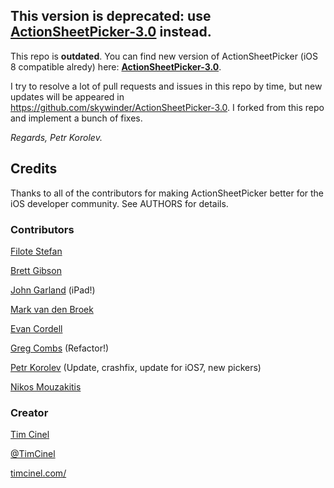 ## This version is deprecated: use [**ActionSheetPicker-3.0**](https://github.com/skywinder/ActionSheetPicker-3.0) instead.

This repo is **outdated**. You can find new version of ActionSheetPicker (iOS 8 compatible alredy) here: [**ActionSheetPicker-3.0**](https://github.com/skywinder/ActionSheetPicker-3.0).

I try to resolve a lot of pull requests and issues in this repo by time, but new updates will be appeared in https://github.com/skywinder/ActionSheetPicker-3.0. I forked from this repo and implement a bunch of fixes.


*Regards,*
*Petr Korolev.*

## Credits ##

Thanks to all of the contributors for making ActionSheetPicker better for the iOS developer community. See AUTHORS for details.


### Contributors ###

[Filote Stefan](http://github.com/sfilo)

[Brett Gibson](http://github.com/brettg)

[John Garland](http://github.com/johnnyg) (iPad!)

[Mark van den Broek](http://github.com/heyhoo)

[Evan Cordell](http://github.com/ecordell)

[Greg Combs](http://github.com/grgcombs) (Refactor!)

[Petr Korolev](http://github.com/skywinder) (Update, crashfix, update for iOS7, new pickers)

[Nikos Mouzakitis](http://github.com/NikDude)

### Creator ###

[Tim Cinel](http://github.com/TimCinel)

[@TimCinel](http://twitter.com/TimCinel)

[timcinel.com/](http://www.timcinel.com/)
